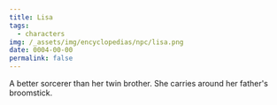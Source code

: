 ```yaml
---
title: Lisa
tags:
  - characters
img: /_assets/img/encyclopedias/npc/lisa.png
date: 0004-00-00
permalink: false
---
```

A better sorcerer than her twin brother. She carries around her father's broomstick.